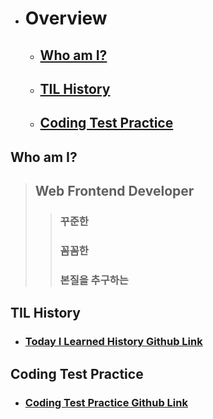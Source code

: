 - # Overview
  - ## [Who am I?](#who-am-I?)
  - ## [TIL History](#TIL-History)
  - ## [Coding Test Practice](#Coding-Test-Practice)

<!--
  - ### [Clone Coding](#Clone-Coding)
  - ### [Challenge](#Challenge)
-->

## Who am I?

> ## Web Frontend Developer
>
> > ### 꾸준한
> >
> > ### 꼼꼼한
> >
> > ### 본질을 추구하는

## TIL History

- ### [Today I Learned History Github Link](https://github.com/PhilosopherProgrammer/TILHistory)

## Coding Test Practice

- ### [Coding Test Practice Github Link](https://github.com/PhilosopherProgrammer/CodingTestPractice)

<!--
- ## Clone Coding

  - ###
  - ###

- ## Challenge

  - ### Frontend Mentor
    - ####
  - ### Programmers
        - ####
-->
